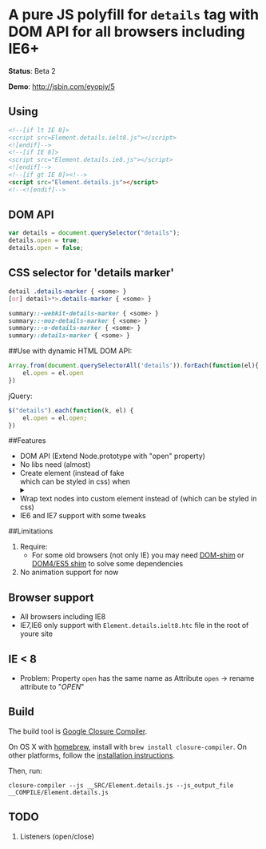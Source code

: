 # A pure JS polyfill for `details` tag with DOM API for all browsers including IE6+

__Status__: Beta 2

__Demo__: http://jsbin.com/eyopiy/5

## Using

```html
<!--[if lt IE 8]>
<script src=Element.details.ielt8.js"></script>
<![endif]-->
<!--[if IE 8]>
<script src="Element.details.ie8.js"></script>
<![endif]-->
<!--[if gt IE 8]><!-->
<script src="Element.details.js"></script>
<!--<![endif]-->
```

## DOM API
    
```javascript
var details = document.querySelector("details");
details.open = true;
details.open = false;
```

## CSS selector for 'details marker'
   
```css
detail .details-marker { <some> }
[or] detail>*>.details-marker { <some> }

summary::-webkit-details-marker { <some> }
summary::-moz-details-marker { <some> }
summary::-o-details-marker { <some> }
summary::details-marker { <some> }
```

##Use with dynamic HTML
DOM API:
	
```javascript
Array.from(document.querySelectorAll('details')).forEach(function(el){
	el.open = el.open
})
```

jQuery:
	
```javascript
$("details").each(function(k, el) {
	el.open = el.open;
})
```
	
##Features

- DOM API (Extend Node.prototype with "open" property)
- No libs need (almost)
- Create <x-s> element (instead of fake <summary> which can be styled in css) when <details> without <summary>
- Wrap text nodes into custom element <x-i> instead of <span> (which can be styled in css)
- IE6 and IE7 support with some tweaks

##Limitations
1. Require: 
	- For some old browsers (not only IE) you may need [DOM-shim](https://github.com/Raynos/DOM-shim) or [DOM4/ES5 shim](https://github.com/termi/ES5-DOM-SHIM) to solve some dependencies
2. No animation support for now

 
## Browser support
 - All browsers including IE8
 - IE7,IE6 only support with `Element.details.ielt8.htc` file in the root of youre site

## IE < 8
 - Problem: Property `open` has the same name as Attribute `open` -> rename attribute to "$OPEN$"

## Build

The build tool is [Google Closure Compiler](https://developers.google.com/closure/compiler/).

On OS X with [homebrew](http://brew.sh), install with `brew install closure-compiler`. On other platforms, follow the [installation instructions](https://developers.google.com/closure/compiler/).

Then, run:

```
closure-compiler --js __SRC/Element.details.js --js_output_file __COMPILE/Element.details.js
```

## TODO
1. Listeners (open/close)